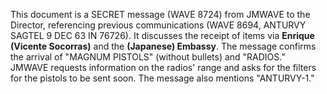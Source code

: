 This document is a SECRET message (WAVE 8724) from JMWAVE to the Director, referencing previous communications (WAVE 8694, ANTURVY SAGTEL 9 DEC 63 IN 76726). It discusses the receipt of items via **Enrique (Vicente Socorras)** and the **(Japanese) Embassy**. The message confirms the arrival of "MAGNUM PISTOLS" (without bullets) and "RADIOS." JMWAVE requests information on the radios' range and asks for the filters for the pistols to be sent soon. The message also mentions "ANTURVY-1."

